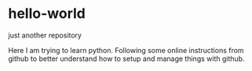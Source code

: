 # hello-world
just another repository

Here I am trying to learn python. Following some online instructions from github to better understand how to setup and manage things with github.
